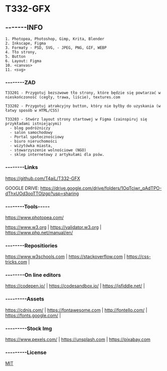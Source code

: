 # T332-GFX

## -------INFO
```
1. Photopea, Photoshop, Gimp, Krita, Blender
2. Inkscape, Figma
3. Formaty - PSD, SVG, - JPEG, PNG, GIF, WEBP
4. Tło strony,
5. Button
6. Layout: Figma
10. <canvas>
11. <svg>
```


### --------ZAD
```
T33201 - Przygotuj bezszwowe tło strony, które będzie się powtarzać w nieskończoność (cegły, trawa, liście), textures.com

T33202 - Przygotuj atrakcyjny button, który nie byłby do uzyskania (w łatwy sposób w HTML/CSS)

T33203 - Stwórz layout strony startowej w Figma (zainspiruj się przykładami istniejącymi)
  - blog podróżniczy
  - salon samochodowy
  - Portal społecznościowy
  - biuro nieruchomości
  - wizytówka miasta,
  - stowarzyszenie wolnościowe (NGO)
  - sklep internetowy z artykułami dla psów.
```

### --------Links
https://github.com/T4aiL/T332-GFX

GOOGLE DRIVE: https://drive.google.com/drive/folders/1OqTcjwr_qAdTPO-dThxUOd3ooTTOlzgp?usp=sharing

### --------Tools-----
https://www.photopea.com/


https://www.w3.org | https://validator.w3.org | https://www.php.net/manual/en/
### --------Repositiories
https://www.w3schools.com | https://stackoverflow.com | https://css-tricks.com |
### --------On line editors
https://codepen.io/ | https://codesandbox.io/ | https://jsfiddle.net/ |
### ---------Assets
https://cdnjs.com/ | https://fontawesome.com | http://fontello.com/ | https://fonts.google.com/ |
### ---------Stock Img
https://www.pexels.com/ | https://unsplash.com | https://pixabay.com
### ---------License
[MIT](https://choosealicense.com/licenses/mit/)
